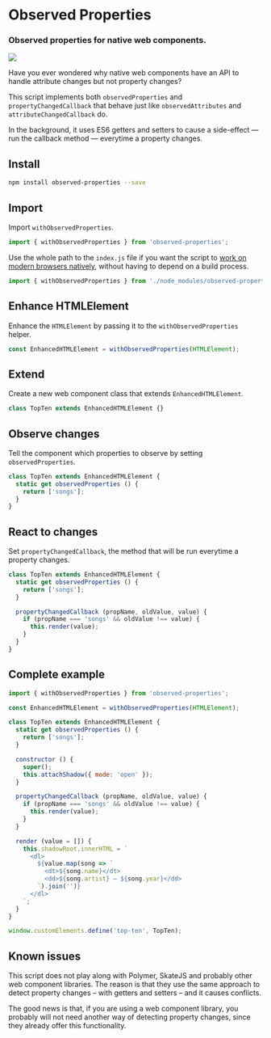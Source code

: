 # Observed Properties

### Observed properties for native web components.

![](https://travis-ci.org/leofavre/observed-properties.svg?branch=master)

Have you ever wondered why native web components have an API to handle attribute changes but not property changes?

This script implements both `observedProperties` and `propertyChangedCallback` that behave just like `observedAttributes` and `attributeChangedCallback` do.

In the background, it uses ES6 getters and setters to cause a side-effect — run the callback method — everytime a property changes.

## Install

```bash
npm install observed-properties --save
```

## Import

Import `withObservedProperties`.

```javascript
import { withObservedProperties } from 'observed-properties';
```

Use the whole path to the `index.js` file if you want the script to [work on modern browsers natively](https://caniuse.com/#feat=es6-module), without having to depend on a build process.

```javascript
import { withObservedProperties } from './node_modules/observed-properties/index.js';
```

## Enhance HTMLElement

Enhance the `HTMLElement` by passing it to the `withObservedProperties` helper.

```javascript
const EnhancedHTMLElement = withObservedProperties(HTMLElement);
```

## Extend

Create a new web component class that extends `EnhancedHTMLElement`.

```javascript
class TopTen extends EnhancedHTMLElement {}
```

## Observe changes

Tell the component which properties to observe by setting `observedProperties`.

```javascript
class TopTen extends EnhancedHTMLElement {
  static get observedProperties () {
    return ['songs'];
  }
}
```

## React to changes

Set `propertyChangedCallback`, the method that will be run everytime a property changes.

```javascript
class TopTen extends EnhancedHTMLElement {
  static get observedProperties () {
    return ['songs'];
  }

  propertyChangedCallback (propName, oldValue, value) {
    if (propName === 'songs' && oldValue !== value) {
      this.render(value);
    }
  }
}
```

## Complete example

```javascript
import { withObservedProperties } from 'observed-properties';

const EnhancedHTMLElement = withObservedProperties(HTMLElement);

class TopTen extends EnhancedHTMLElement {
  static get observedProperties () {
    return ['songs'];
  }

  constructor () {
    super();
    this.attachShadow({ mode: 'open' });
  }

  propertyChangedCallback (propName, oldValue, value) {
    if (propName === 'songs' && oldValue !== value) {
      this.render(value);
    }
  }

  render (value = []) {
    this.shadowRoot.innerHTML = `
      <dl>
        ${value.map(song => `
          <dt>${song.name}</dt>
          <dd>${song.artist} – ${song.year}</dd>
        `).join('')}
      </dl>
    `;
  }
}

window.customElements.define('top-ten', TopTen);
```

## Known issues

This script does not play along with Polymer, SkateJS and probably other web component libraries. The reason is that they use the same approach to detect property changes – with getters and setters – and it causes conflicts.

The good news is that, if you are using a web component library, you probably will not need another way of detecting property changes, since they already offer this functionality.
